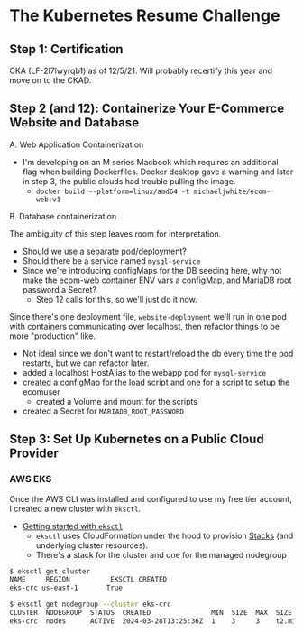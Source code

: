 # The Kubernetes Resume Challenge

## Step 1: Certification

CKA (LF-2l7lwyrqb1) as of 12/5/21. Will probably recertify this year and move on to the CKAD.

## Step 2 (and 12): Containerize Your E-Commerce Website and Database

A. Web Application Containerization

 - I'm developing on an M series Macbook which requires an additional flag when building Dockerfiles. Docker desktop gave a warning and later in step 3, the public clouds had trouble pulling the image.
   - `docker build --platform=linux/amd64 -t michaeljwhite/ecom-web:v1`

B. Database containerization

The ambiguity of this step leaves room for interpretation.

- Should we use a separate pod/deployment?
- Should there be a service named `mysql-service`
- Since we're introducing configMaps for the DB seeding here, why not make the ecom-web container ENV vars a configMap, and MariaDB root password a Secret?
  - Step 12 calls for this, so we'll just do it now.

Since there's one deployment file, `website-deployment` we'll run in one pod with containers communicating over localhost, then refactor things to be more "production" like.

- Not ideal since we don't want to restart/reload the db every time the pod restarts, but we can refactor later.
- added a localhost HostAlias to the webapp pod for `mysql-service`
- created a configMap for the load script and one for a script to setup the ecomuser
  - created a Volume and mount for the scripts
- created a Secret for `MARIADB_ROOT_PASSWORD`

## Step 3: Set Up Kubernetes on a Public Cloud Provider

### AWS EKS

Once the AWS CLI was installed and configured to use my free tier account, I created a new cluster with `eksctl`.
- [Getting started with `eksctl`](https://docs.aws.amazon.com/eks/latest/userguide/getting-started-eksctl.html)
  - `eksctl` uses CloudFormation under the hood to provision [Stacks](https://docs.aws.amazon.com/AWSCloudFormation/latest/UserGuide/stacks.html) (and underlying cluster resources).
  - There's a stack for the cluster and one for the managed nodegroup

```sh
$ eksctl get cluster
NAME     REGION          EKSCTL CREATED
eks-crc us-east-1       True

$ eksctl get nodegroup --cluster eks-crc
CLUSTER  NODEGROUP  STATUS  CREATED               MIN  SIZE  MAX  SIZE      DESIRED     CAPACITY                                        INSTANCE  TYPE  IMAGE  ID  ASG  NAME  TYPE
eks-crc  nodes      ACTIVE  2024-03-28T13:25:36Z  1    3     3    t2.micro  AL2_x86_64  eks-nodes-d2c7429e-5f90-5947-1e87-db94d286bcce  managed
```
